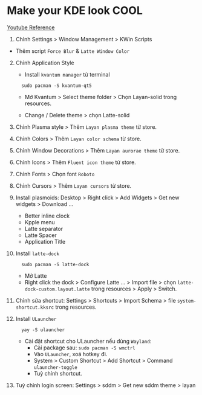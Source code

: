 # Make your KDE look COOL

[Youtube Reference](https://youtu.be/aVsekrMD_24)

1. Chỉnh Settings > Window Management > KWin Scripts

- Thêm script `Force Blur` & `Latte Window Color`

2. Chỉnh Application Style

   - Install `kvantum manager` từ terminal

   ```
     sudo pacman -S kvantum-qt5
   ```

   - Mở Kvantum > Select theme folder > Chọn Layan-solid trong resources.

   - Change / Delete theme > chọn Latte-solid

3. Chỉnh Plasma style > Thêm `Layan plasma theme` từ store.

4. Chỉnh Colors > Thêm `Layan color schema` từ store.

5. Chỉnh Window Decorations > Thêm `Layan aurorae theme` từ store.

6. Chỉnh Icons > Thêm `Fluent icon theme` từ store.

7. Chỉnh Fonts > Chọn font `Roboto`

8. Chỉnh Cursors > Thêm `Layan cursors` từ store.

9. Install plasmoids: Desktop > Right click > Add Widgets > Get new widgets > Download ...

   - Better inline clock
   - Kpple menu
   - Latte separator
   - Latte Spacer
   - Application Title

10. Install `latte-dock`

    ```
      sudo pacman -S latte-dock
    ```

    - Mở Latte
    - Right click the dock > Configure Latte ... > Import file > chọn `latte-dock-custom.layout.latte` trong resources > Apply > Switch.

11. Chỉnh sửa shortcut: Settings > Shortcuts > Import Schema > file `system-shortcut.kksrc` trong resources.

12. Install `ULauncher`

    ```
      yay -S ulauncher
    ```

    - Cài đặt shortcut cho ULauncher nếu dùng `Wayland`:
      - Cài package sau: `sudo pacman -S wmctrl`
      - Vào `ULauncher`, xoá hotkey đi.
      - System > Custom Shortcut > Add Shortcut > Command `ulauncher-toggle`
      - Tuỳ chỉnh shortcut.

13. Tuỳ chỉnh login screen: Settings > sddm > Get new sddm theme > layan
